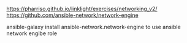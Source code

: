 https://pharriso.github.io/linklight/exercises/networking_v2/
https://github.com/ansible-network/network-engine

ansible-galaxy install ansible-network.network-engine to use ansible network engibe role
